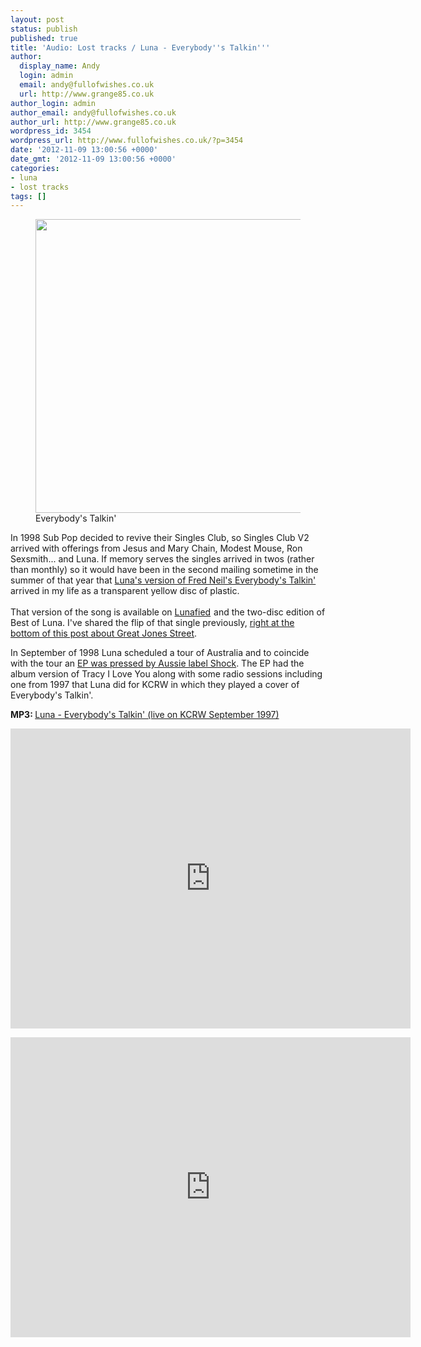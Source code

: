 ```yaml
---
layout: post
status: publish
published: true
title: 'Audio: Lost tracks / Luna - Everybody''s Talkin'''
author:
  display_name: Andy
  login: admin
  email: andy@fullofwishes.co.uk
  url: http://www.grange85.co.uk
author_login: admin
author_email: andy@fullofwishes.co.uk
author_url: http://www.grange85.co.uk
wordpress_id: 3454
wordpress_url: http://www.fullofwishes.co.uk/?p=3454
date: '2012-11-09 13:00:56 +0000'
date_gmt: '2012-11-09 13:00:56 +0000'
categories:
- luna
- lost tracks
tags: []
---
```

<p><figure class="caption aligncenter" width="641"><img alt="" src="http://media.fullofwishes.co.uk/images/misc/everybodystalkin.jpg" title="Photograph of Women Working at a Bell System Telephone Switchboard" width="641" height="470" /><figcaption class="caption-text">Everybody's Talkin'</figcaption></figure>
In 1998 Sub Pop decided to revive their Singles Club, so Singles Club V2 arrived with offerings from Jesus and Mary Chain, Modest Mouse, Ron Sexsmith... and Luna. If memory serves the singles arrived in twos (rather than monthly) so it would have been in the second mailing sometime in the summer of that year that <a href="http://db.fullofwishes.co.uk/index.php/database/discography/luna/66">Luna's version of Fred Neil's Everybody's Talkin'</a> arrived in my life as a transparent yellow disc of plastic.<br />
<a id="more"></a><a id="more-3454"></a><br />
That version of the song is available on <a href="http://www.amazon.com/gp/product/B00122K2NA/ref=as_li_ss_tl?ie=UTF8&camp=1789&creative=390957&creativeASIN=B00122K2NA&linkCode=as2&tag=aheadfullofwi-20">Lunafied</a><img src="http://www.assoc-amazon.com/e/ir?t=aheadfullofwi-20&l=as2&o=1&a=B00122K2NA" width="1" height="1" border="0" alt="" style="border:none !important; margin:0px !important;" /> and the two-disc edition of Best of Luna. I've shared the flip of that single previously, <a href="/2011/10/07/audio-friday-recycling-luna-with-sterling-morrison-great-jones-street/">right at the bottom of this post about Great Jones Street</a>.</p>
<p>In September of 1998 Luna scheduled a tour of Australia and to coincide with the tour an <a href="http://db.fullofwishes.co.uk/index.php/database/discography/luna/67">EP was pressed by Aussie label Shock</a>. The EP had the album version of Tracy I Love You along with some radio sessions including one from 1997 that Luna did for KCRW in which they played a cover of Everybody's Talkin'.</p>
<p><strong>MP3: </strong><a href="https://www.box.com/s/e5anqnytjwv3pikwq6wo">Luna - Everybody's Talkin' (live on KCRW September 1997)</a> </p>
<p><iframe class="aligncenter" width="640" height="480" src="http://www.youtube.com/embed/2-LLFaAbnxQ" frameborder="0" allowfullscreen></iframe></p>
<p><iframe class="aligncenter" width="640" height="480" src="http://www.youtube.com/embed/eB8I5Ib4eeI" frameborder="0" allowfullscreen></iframe></p>
